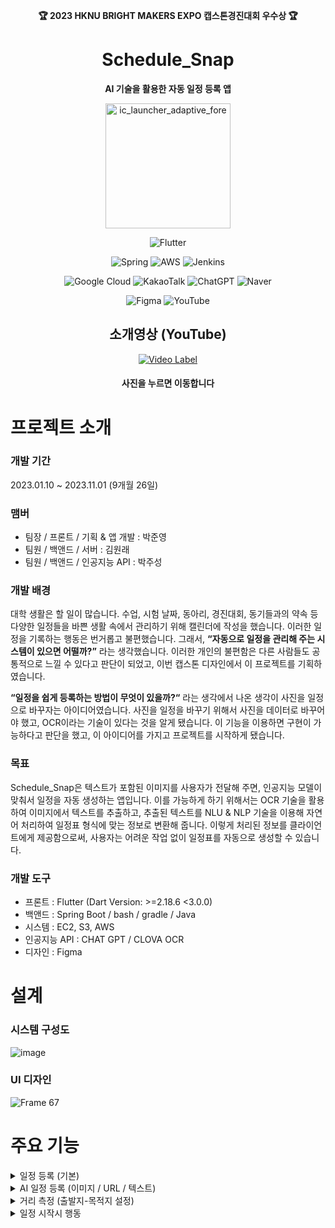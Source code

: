 <div align="center">

**:trophy: 2023 HKNU BRIGHT MAKERS EXPO 캡스톤경진대회 우수상 :trophy:**
# Schedule_Snap

**AI 기술을 활용한 자동 일정 등록 앱**

<img src="https://github.com/user-attachments/assets/7b03d122-cd24-4b4b-9091-32c2f8af2f02" alt="ic_launcher_adaptive_fore" width="200"/>

![Flutter](https://img.shields.io/badge/Flutter-%2302569B.svg?style=for-the-badge&logo=Flutter&logoColor=white)

![Spring](https://img.shields.io/badge/spring-%236DB33F.svg?style=for-the-badge&logo=spring&logoColor=white)
![AWS](https://img.shields.io/badge/AWS-%23FF9900.svg?style=for-the-badge&logo=amazonwebservices&logoColor=white)
![Jenkins](https://img.shields.io/badge/jenkins-%232C5263.svg?style=for-the-badge&logo=jenkins&logoColor=white)

![Google Cloud](https://img.shields.io/badge/Google_Cloud-%234285F4.svg?style=for-the-badge&logo=google-cloud&logoColor=white)
![KakaoTalk](https://img.shields.io/badge/kakao-ffcd00.svg?style=for-the-badge&logo=kakao&logoColor=000000)
![ChatGPT](https://img.shields.io/badge/chatGPT-74aa9c?style=for-the-badge&logo=openai&logoColor=white)
![Naver](https://img.shields.io/badge/CLOVA_OCR-03C75A?style=for-the-badge&logo=Naver&logoColor=white)

![Figma](https://img.shields.io/badge/figma-%23F24E1E.svg?style=for-the-badge&logo=figma&logoColor=white)
![YouTube](https://img.shields.io/badge/YouTube-%23FF0000.svg?style=for-the-badge&logo=YouTube&logoColor=white)

## 소개영상 (YouTube)  
[![Video Label](https://github.com/user-attachments/assets/5b7f6953-e5ad-430c-9955-435eced3c281)](https://www.youtube.com/watch?v=ExNMmo1e0Rw)  
#### **사진을 누르면 이동합니다**

</div>

# 프로젝트 소개
### 개발 기간
2023.01.10 ~ 2023.11.01 (9개월 26일)
### 맴버
- 팀장 / 프론트 / 기획 & 앱 개발 : 박준영
- 팀원 / 백앤드 / 서버 : 김원래
- 팀원 / 백앤드 / 인공지능 API : 박주성
### 개발 배경
 대학 생활은 할 일이 많습니다. 수업, 시험 날짜, 동아리, 경진대회, 동기들과의 약속 등 다양한 일정들을 바쁜 생활 속에서 관리하기 위해 캘린더에 작성을 했습니다. 이러한 일정을 기록하는 행동은 번거롭고 불편했습니다. 그래서, **“자동으로 일정을 관리해 주는 시스템이 있으면 어떨까?”** 라는 생각했습니다. 이러한 개인의 불편함은 다른 사람들도 공통적으로 느낄 수 있다고 판단이 되었고, 이번 캡스톤 디자인에서 이 프로젝트를 기획하였습니다.

**“일정을 쉽게 등록하는 방법이 무엇이 있을까?“** 라는 생각에서 나온 생각이 사진을 일정으로 바꾸자는 아이디어였습니다. 사진을 일정을 바꾸기 위해서 사진을 데이터로 바꾸어야 했고, OCR이라는 기술이 있다는 것을 알게 됐습니다. 이 기능을 이용하면 구현이 가능하다고 판단을 했고, 이 아이디어를 가지고 프로젝트를 시작하게 됐습니다.

 ### 목표
 Schedule_Snap은 텍스트가 포함된 이미지를 사용자가 전달해 주면, 인공지능 모델이 맞춰서 일정을 자동 생성하는 앱입니다. 이를 가능하게 하기 위해서는 OCR 기술을 활용하여 이미지에서 텍스트를 추출하고, 추출된 텍스트를 NLU & NLP 기술을 이용해 자연어 처리하여 일정표 형식에 맞는 정보로 변환해 줍니다. 이렇게 처리된 정보를 클라이언트에게 제공함으로써, 사용자는 어려운 작업 없이 일정표를 자동으로 생성할 수 있습니다.
 
### 개발 도구
- 프론트 : Flutter (Dart Version: >=2.18.6 <3.0.0)
- 백앤드 : Spring Boot / bash / gradle / Java
- 시스템 : EC2, S3, AWS
- 인공지능 API : CHAT GPT / CLOVA OCR
- 디자인 : Figma

# 설계
### 시스템 구성도
![image](https://github.com/user-attachments/assets/906bc3ec-a8a7-47fa-b576-d9e19d2a59dd)
### UI 디자인
![Frame 67](https://github.com/user-attachments/assets/6c35f9f7-21ff-44d3-bff5-861125bba00d)

# 주요 기능
<details>
<summary>
  일정 등록 (기본)
</summary>
   <img src="https://github.com/user-attachments/assets/ed8cd713-f82f-4c2a-9f37-cb71cca8fd43" width="200" height="400"/>
   <img src="https://github.com/user-attachments/assets/5ed41b4b-5ee6-4368-ad4b-c6e3908c2afb" width="200" height="400"/>
   <img src="https://github.com/user-attachments/assets/7ad881df-2cd7-440e-90ee-15d179d0eaa5" width="200" height="400"/>
   <img src="https://github.com/user-attachments/assets/d912c1fd-c052-4c8b-966c-1177dede4100" width="200" height="400"/>
</details>

<details>
<summary>
  AI 일정 등록 (이미지 / URL / 텍스트)
</summary>
   <img src="https://github.com/user-attachments/assets/170688bd-7e2f-4f94-aa8b-69bef854b5d2" width="200" height="400"/>
   <img src="https://github.com/user-attachments/assets/992c581a-7931-4114-be7e-2625f3706f9e" width="200" height="400"/>
   <img src="https://github.com/user-attachments/assets/12dbbae7-66c1-4cbe-84cd-fb12ac72e269" width="200" height="400"/>
   <img src="https://github.com/user-attachments/assets/a15a8930-0b90-4f9f-932a-f7a8db2b2ba1" width="200" height="400"/>
</details>

<details>
<summary>
  거리 측정 (출발지-목적지 설정)
</summary>
<img src="https://github.com/user-attachments/assets/f29995ae-8ee9-440e-be15-bb55bebaf0c0" width="500" height="300"/>
<img src="https://github.com/user-attachments/assets/bd034181-ed55-42b8-bfca-8c9f0e9a591f" width="150" height="300"/>
<img src="https://github.com/user-attachments/assets/279d6334-bd97-45d6-aff4-c4230bd63bf9" width="150" height="300"/>

사용자가 출발지와 목적지를 <a href="https://postcode.map.daum.net/guide" target="_blank">카카오 우편번호 API</a>를 활용해서 가져오면 </br>
해당 데이터를 기반으로 **URL Scheme**을 통해 타사 지도로 연결해줍니다.

```dart
Map_Button(String text, String URL, String icon) {
...
 child: OutlinedButton(
  style: OutlinedButton.styleFrom(side: BorderSide(width: 1, color: Colors.white)),
   onPressed: (_startlocation.text.isNotEmpty && _endlocation.text.isNotEmpty)
    ? () async {
     await launchUrl(Uri.parse(URL), mode: LaunchMode.externalApplication);
     // 구글 : "https://www.google.com/maps/dir/?api=1&origin=${_startlocation.text}&destination=${_endlocation.text}&travelmode=transit"
     // 네이버 : "nmap://route/public?slat=${start_lat}&slng=${start_lng}&sname=${_startlocation.text}&dlat=${end_lat}&dlng=${end_lng}&dname=${_endlocation.text}&appname={your_appname}"
     // 카카오 : "kakaomap://route?sp=${start_lat},${start_lng}&ep=${end_lat},${end_lng}&by=PUBLICTRANSIT"
  }
...
```
</details>

<details>
<summary>
  일정 시작시 행동
</summary>
<img src="https://github.com/user-attachments/assets/b11628b0-b3e4-47ad-9c47-4dd00753c568" width="500" height="300"/>
<img src="https://github.com/user-attachments/assets/ca5b3710-67c5-48ce-b611-3944fffcc99a" width="300" height="300"/>

<a href="https://pub.dev/packages/device_apps" target="_blank">설치된 앱을 확인</a> 하는 패키지를 활용해서 일정이 시작될 때, 지정된 앱을 실행시키거나, 사이트를 열 수 있습니다. </br>
**해당 패키지는 중단되었기에, <a href="https://pub.dev/packages/installed_apps" target="_blank">다른 패키지</a>를 사용해야합니다.
</details>





